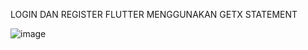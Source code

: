 LOGIN DAN REGISTER FLUTTER MENGGUNAKAN GETX STATEMENT


![image](https://user-images.githubusercontent.com/37091537/148889732-9f1ff7e0-69f8-45ee-ae6c-07fa91210f1b.png)
